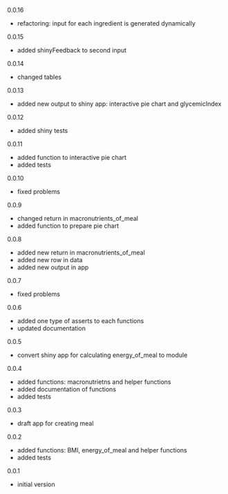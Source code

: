 0.0.16

- refactoring: input for each ingredient is generated dynamically

0.0.15

- added shinyFeedback to second input

0.0.14

- changed tables

0.0.13

- added new output to shiny app: interactive pie chart and glycemicIndex

0.0.12

- added shiny tests

0.0.11

- added function to interactive pie chart
- added tests

0.0.10

- fixed problems

0.0.9

- changed return in macronutrients_of_meal
- added function to prepare pie chart

0.0.8

- added new return in macronutrients_of_meal
- added new row in data
- added new output in app

0.0.7

- fixed problems

0.0.6

- added one type of asserts to each functions
- updated documentation

0.0.5

- convert shiny app for calculating energy_of_meal to module

0.0.4

- added functions: macronutrietns and helper functions
- added documentation of functions
- added tests
 
0.0.3

- draft app for creating meal

0.0.2

- added functions: BMI, energy_of_meal and helper functions
- added tests

0.0.1

- initial version
